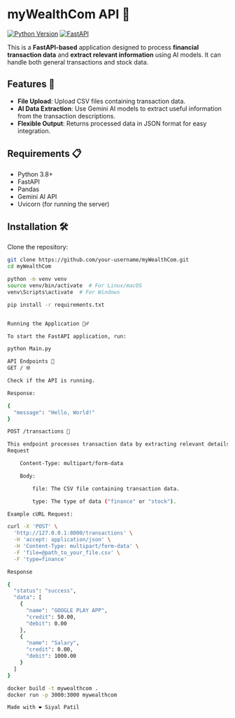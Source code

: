 # myWealthCom API 🚀

[![Python Version](https://img.shields.io/badge/python-3.8%2B-blue)](https://www.python.org/)
[![FastAPI](https://img.shields.io/badge/FastAPI-0.75.0-green)](https://fastapi.tiangolo.com/)

This is a **FastAPI-based** application designed to process **financial transaction data** and **extract relevant information** using AI models. It can handle both general transactions and stock data.

## Features 🌟

- **File Upload**: Upload CSV files containing transaction data.
- **AI Data Extraction**: Use Gemini AI models to extract useful information from the transaction descriptions.
- **Flexible Output**: Returns processed data in JSON format for easy integration.

## Requirements 📋

- Python 3.8+
- FastAPI
- Pandas
- Gemini AI API
- Uvicorn (for running the server)

## Installation 🛠️

Clone the repository:

```bash
git clone https://github.com/your-username/myWealthCom.git
cd myWealthCom

python -m venv venv
source venv/bin/activate  # For Linux/macOS
venv\Scripts\activate  # For Windows

pip install -r requirements.txt


Running the Application 🏃‍♂️

To start the FastAPI application, run:

python Main.py

API Endpoints 📡
GET / 🌐

Check if the API is running.

Response:

{
  "message": "Hello, World!"
}

POST /transactions 💼

This endpoint processes transaction data by extracting relevant details from an uploaded CSV file.
Request

    Content-Type: multipart/form-data

    Body:

        file: The CSV file containing transaction data.

        type: The type of data ("finance" or "stock").

Example cURL Request:

curl -X 'POST' \
  'http://127.0.0.1:8000/transactions' \
  -H 'accept: application/json' \
  -H 'Content-Type: multipart/form-data' \
  -F 'file=@path_to_your_file.csv' \
  -F 'type=finance'

Response

{
  "status": "success",
  "data": [
    {
      "name": "GOOGLE PLAY APP",
      "credit": 50.00,
      "debit": 0.00
    },
    {
      "name": "Salary",
      "credit": 0.00,
      "debit": 1000.00
    }
  ]
}

docker build -t mywealthcom .
docker run -p 3000:3000 mywealthcom

Made with ❤️ Siyal Patil

